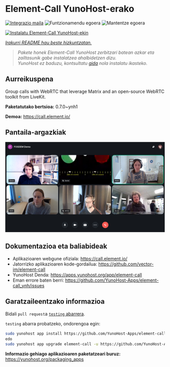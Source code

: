 <!--
Ohart ongi: README hau automatikoki sortu da <https://github.com/YunoHost/apps/tree/master/tools/readme_generator>ri esker
EZ editatu eskuz.
-->

# Element-Call YunoHost-erako

[![Integrazio maila](https://dash.yunohost.org/integration/element-call.svg)](https://ci-apps.yunohost.org/ci/apps/element-call/) ![Funtzionamendu egoera](https://ci-apps.yunohost.org/ci/badges/element-call.status.svg) ![Mantentze egoera](https://ci-apps.yunohost.org/ci/badges/element-call.maintain.svg)

[![Instalatu Element-Call YunoHost-ekin](https://install-app.yunohost.org/install-with-yunohost.svg)](https://install-app.yunohost.org/?app=element-call)

*[Irakurri README hau beste hizkuntzatan.](./ALL_README.md)*

> *Pakete honek Element-Call YunoHost zerbitzari batean azkar eta zailtasunik gabe instalatzea ahalbidetzen dizu.*  
> *YunoHost ez baduzu, kontsultatu [gida](https://yunohost.org/install) nola instalatu ikasteko.*

## Aurreikuspena

Group calls with WebRTC that leverage Matrix and an open-source WebRTC toolkit from LiveKit.


**Paketatutako bertsioa:** 0.7.0~ynh1

**Demoa:** <https://call.element.io/>

## Pantaila-argazkiak

![Element-Call(r)en pantaila-argazkia](./doc/screenshots/screenshot.jpg)

## Dokumentazioa eta baliabideak

- Aplikazioaren webgune ofiziala: <https://call.element.io/>
- Jatorrizko aplikazioaren kode-gordailua: <https://github.com/vector-im/element-call>
- YunoHost Denda: <https://apps.yunohost.org/app/element-call>
- Eman errore baten berri: <https://github.com/YunoHost-Apps/element-call_ynh/issues>

## Garatzaileentzako informazioa

Bidali `pull request`a [`testing` abarrera](https://github.com/YunoHost-Apps/element-call_ynh/tree/testing).

`testing` abarra probatzeko, ondorengoa egin:

```bash
sudo yunohost app install https://github.com/YunoHost-Apps/element-call_ynh/tree/testing --debug
edo
sudo yunohost app upgrade element-call -u https://github.com/YunoHost-Apps/element-call_ynh/tree/testing --debug
```

**Informazio gehiago aplikazioaren paketatzeari buruz:** <https://yunohost.org/packaging_apps>
